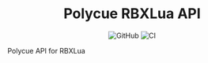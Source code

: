 <div align="center">
  <h1>Polycue RBXLua API</h1>
  <img alt="GitHub" src="https://img.shields.io/github/license/polycue/rbxlua-api">
  <img alt="CI" src="https://travis-ci.com/polycue/rbxlua-api.svg?branch=master" />
</div>
<p>Polycue API for RBXLua</p>
